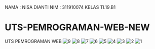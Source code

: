 NAMA : NISA DIANTI
NIM : 311910074
KELAS TI.19.B1
# UTS-PEMROGRAMAN-WEB-NEW
UTS PEMROGRAMAN WEB
![9](https://user-images.githubusercontent.com/81575540/116807873-d2b12680-ab5f-11eb-8a9a-21588fc66e1f.png)
![8](https://user-images.githubusercontent.com/81575540/116807877-d3e25380-ab5f-11eb-809b-aee053c65b27.png)
![7](https://user-images.githubusercontent.com/81575540/116807879-d47aea00-ab5f-11eb-8283-e84066d42cc8.png)
![6](https://user-images.githubusercontent.com/81575540/116807861-cb8a1880-ab5f-11eb-841a-fb781ed0e4f8.png)
![5](https://user-images.githubusercontent.com/81575540/116807865-cdec7280-ab5f-11eb-8f6b-c10bf7c599fa.png)
![4](https://user-images.githubusercontent.com/81575540/116807866-cf1d9f80-ab5f-11eb-88dd-e60096b4891b.png)
![3](https://user-images.githubusercontent.com/81575540/116807867-d04ecc80-ab5f-11eb-81f8-1d8eed51c3d8.png)
![2](https://user-images.githubusercontent.com/81575540/116807868-d0e76300-ab5f-11eb-8416-6f0fecf85077.png)
![1](https://user-images.githubusercontent.com/81575540/116807871-d2189000-ab5f-11eb-8099-0577225c7119.png)


